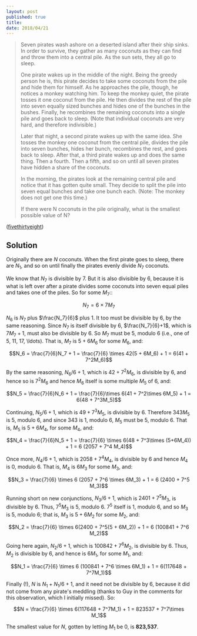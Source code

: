 ```yaml
---
layout: post
published: true
title: 
date: 2018/04/21
---
```


>Seven pirates wash ashore on a deserted island after their ship sinks. In order to survive, they gather as many coconuts as they can find and throw them into a central pile. As the sun sets, they all go to sleep.
>
>One pirate wakes up in the middle of the night. Being the greedy person he is, this pirate decides to take some coconuts from the pile and hide them for himself. As he approaches the pile, though, he notices a monkey watching him. To keep the monkey quiet, the pirate tosses it one coconut from the pile. He then divides the rest of the pile into seven equally sized bunches and hides one of the bunches in the bushes. Finally, he recombines the remaining coconuts into a single pile and goes back to sleep. (Note that individual coconuts are very hard, and therefore indivisible.)
>
>Later that night, a second pirate wakes up with the same idea. She tosses the monkey one coconut from the central pile, divides the pile into seven bunches, hides her bunch, recombines the rest, and goes back to sleep. After that, a third pirate wakes up and does the same thing. Then a fourth. Then a fifth, and so on until all seven pirates have hidden a share of the coconuts.
>
>In the morning, the pirates look at the remaining central pile and notice that it has gotten quite small. They decide to split the pile into seven equal bunches and take one bunch each. (Note: The monkey does not get one this time.)
>
>If there were N coconuts in the pile originally, what is the smallest possible value of N?

<!--more-->

([fivethirtyeight](https://fivethirtyeight.com/features/pirates-monkeys-and-coconuts-oh-my/))

## Solution

Originally there are $N$ coconuts. When the first pirate goes to sleep, there are $N_1$, and so on until finally the pirates evenly divide $N_7$ coconuts.

We know that $N_7$ is divisible by $7$. But it is also divisible by $6$, because it is what is left over after a pirate divides some coconuts into seven equal piles and takes one of the piles. So for some $M_7$::

$$N_7 = 6\times 7M_7$$

$N_6$ is $N_7$ plus $\frac{N_7}{6}$ plus $1$. It too must be divisible by $6$, by the same reasoning. Since $N_7$ is itself divisible by 6, $\frac{N_7}{6}+1$, which is $7M_7+1$, must also be divisible by $6$. So $M_7$ must be $5$, modulo $6$ (i.e., one of $5$, $11$, $17$, \ldots). That is, $M_7$ is $5 + 6M_6$ for some $M_6$, and:

$$N_6 = \frac{7}{6}N_7 + 1 = \frac{7}{6} \times 42(5 + 6M_6) + 1 = 6(41 + 7^2M_6)$$

By the same reasoning, $N_6/6 + 1$, which is $42 + 7^2M_6$, is divisible by $6$, and hence so is $7^2M_6$ and hence $M_6$ itself is some multiple $M_5$ of $6$, and:

$$N_5 = \frac{7}{6}N_6 + 1 = \frac{7}{6}\times 6(41 + 7^2\times 6M_5) + 1 = 6(48 + 7^3M_5)$$

Continuing, $N_5/6 + 1$, which is $49 + 7^3M_5$, is divisible by $6$. Therefore $343M_5$ is $5$, modulo $6$, and since $343$ is $1$, modulo $6$, $M_5$ must be $5$, modulo 6. That is, $M_5$ is $5 + 6M_4$, for some $M_4$, and:

$$N_4 = \frac{7}{6}N_5 + 1 = \frac{7}{6} \times 6(48 + 7^3\times (5+6M_4)) + 1 = 6 (2057 + 7^4 M_4)$$

Once more, $N_4/6 + 1$, which is $2058 + 7^4M_4$, is divisible by $6$ and hence $M_4$ is $0$, modulo 6. That is, $M_4$ is $6M_3$ for some $M_3$, and:

$$N_3 = \frac{7}{6} \times 6 (2057 + 7^6 \times 6M_3) + 1 = 6 (2400 + 7^5 M_3)$$

Running short on new conjunctions, $N_3/6 + 1$, which is $2401 + 7^5M_3$, is divisible by $6$. Thus, $7^5M_3$ is $5$, modulo $6$. $7^5$ itself is $1$, modulo $6$, and so $M_3$ is $5$, modulo $6$; that is, $M_3$ is $5 + 6M_2$ for some $M_2$, and:

$$N_2 = \frac{7}{6} \times 6(2400 + 7^5(5 + 6M_2)) + 1 = 6 (100841  + 7^6 M_2)$$

Going here again, $N_2/6 + 1$, which is $100842 + 7^6M_2$, is divisible by $6$.  Thus, $M_2$ is divisible by $6$, and hence is $6M_1$, for some $M_1$, and:

$$N_1 = \frac{7}{6} \times 6 (100841  + 7^6 \times 6M_1) + 1 =
6(117648 + 7^7M_1)$$

Finally (!), $N$ is $N_1 + N_1/6 + 1$, and it need not be divisible by $6$, because it did not come from any pirate's meddling (thanks to Guy in the comments for this observation, which I initially missed). So:

$$N = \frac{7}{6} \times 6(117648 + 7^7M_1) + 1 =  823537 + 7^7\times M_1$$

The smallest value for $N$, gotten by letting $M_1$ be $0$, is **823,537**.

<br>